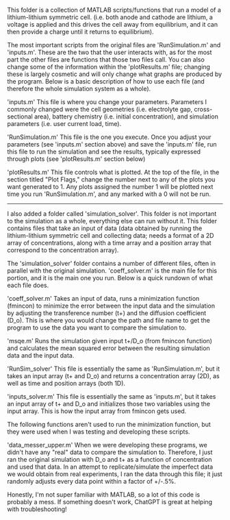 This folder is a collection of MATLAB scripts/functions that run a model of a lithium-lithium symmetric cell. (i.e. both anode and cathode are lithium, a voltage is applied and this drives the cell away from equilibrium, and it can then provide a charge until it returns to equilibrium).

The most important scripts from the original files are 'RunSimulation.m' and 'inputs.m'. These are the two that the user interacts with, as for the most part the other files are functions that those two files call. You can also change some of the information within the 'plotResults.m' file; changing these is largely cosmetic and will only change what graphs are produced by the program. Below is a basic description of how to use each file (and therefore the whole simulation system as a whole).

'inputs.m'
    This file is where you change your parameters. Parameters I commonly changed were the cell geometries (i.e. electrolyte gap, cross-sectional area), battery chemistry (i.e. initial concentration), and simulation parameters (i.e. user current load, time). 

'RunSimulation.m'
    This file is the one you execute. Once you adjust your parameters (see 'inputs.m' section above) and save the 'inputs.m' file, run this file to run the simulation and see the results, typically expressed through plots (see 'plotResults.m' section below)

'plotResults.m'
    This file controls what is plotted. At the top of the file, in the section titled "Plot Flags," change the number next to any of the plots you want generated to 1. Any plots assigned the number 1 will be plotted next time you run 'RunSimulation.m', and any marked with a 0 will not be run.

-------------------------------------------------------------------------

I also added a folder called 'simulation_solver'. This folder is not important to the simulation as a whole, everything else can run without it. This folder contains files that take an input of data (data obtained by running the lithium-lithium symmetric cell and collecting data; needs a format of a 2D array of concentrations, along with a time array and a position array that correspond to the concentration array).

The 'simulation_solver' folder contains a number of different files, often in parallel with the original simulation. 'coeff_solver.m' is the main file for this portion, and it is the main one you run. Below is a quick rundown of what each file does.

'coeff_solver.m'
    Takes an input of data, runs a minimization function (fmincon) to minimize the error between the input data and the simulation by adjusting the transference number (t+) and the diffusion coefficient (D_o). This is where you would change the path and file name to get the program to use the data you want to compare the simulation to. 

'msqe.m'
    Runs the simulation given input t+/D_o (from fmincon function) and calculates the mean squared error between the resulting simulation data and the input data.

'RunSim_solver'
    This file is essentially the same as 'RunSimulation.m', but it takes an input array (t+ and D_o) and returns a concentration array (2D), as well as time and position arrays (both 1D).

'inputs_solver.m'
    This file is essentially the same as 'inputs.m', but it takes an input array of t+ and D_o and initializes those two variables using the input array. This is how the input array from fmincon gets used.

The following functions aren't used to run the minimization function, but they were used when I was testing and developing these scripts.

'data_messer_upper.m' 
    When we were developing these programs, we didn't have any "real" data to compare the simulation to. Therefore, I just ran the original simulation with D_o and t+ as a function of concentration and used that data. In an attempt to replicate/simulate the imperfect data we would obtain from real experiments, I ran the data through this file; it just randomly adjusts every data point within a factor of +/-.5%.

Honestly, I'm not super familiar with MATLAB, so a lot of this code is probably a mess. If something doesn't work, ChatGPT is great at helping with troubleshooting! 
